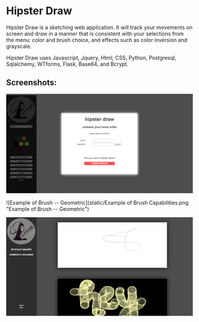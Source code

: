 Hipster Draw
============

Hipster Draw is a sketching web application. It will track your movements on screen and draw in a manner that is consistent with your selections from the menu: color and brush choice, and effects such as color inversion and grayscale.

Hipster Draw uses Javascript, Jquery, Html, CSS, Python, Postgresql, Sqlalchemy, WTforms, Flask, Base64, and Bcrypt.


Screenshots:
-----------

![Homepage](static/Homescreen.png "Homepage")


![Example of Brush -- Geometric](static/Example of Brush Capabilities.png "Example of Brush -- Geometric")


![Gallery](static/Gallery.png "Gallery")